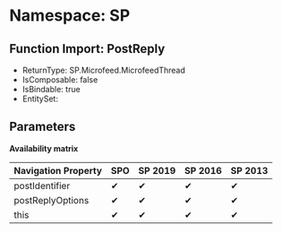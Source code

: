 # Namespace: SP

## Function Import: PostReply

- ReturnType: SP.Microfeed.MicrofeedThread
- IsComposable: false
- IsBindable: true
- EntitySet: 

## Parameters

**Availability matrix**

Navigation Property | SPO | SP 2019 | SP 2016 | SP 2013
----------|-----|---------|---------|--------
postIdentifier | ✔ | ✔ | ✔ | ✔
postReplyOptions | ✔ | ✔ | ✔ | ✔
this | ✔ | ✔ | ✔ | ✔
